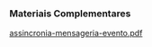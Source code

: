 ### Materiais Complementares

[assincronia-mensageria-evento.pdf](./assincronia-mensageria-evento.pdf)